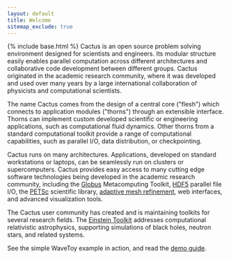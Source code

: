 ```yaml
---
layout: default
title: Welcome
sitemap_exclude: true
---
```

{% include base.html %}
Cactus is an open source problem solving environment designed for
scientists and engineers. Its modular structure easily enables parallel
computation across different architectures and collaborative code
development between different groups. Cactus originated in the academic
research community, where it was developed and used over many years by a
large international collaboration of physicists and computational
scientists.

The name Cactus comes from the design of a central core ("flesh") which
connects to application modules ("thorns") through an extensible
interface. Thorns can implement custom developed scientific or
engineering applications, such as computational fluid dynamics. Other
thorns from a standard computational toolkit provide a range of
computational capabilities, such as parallel I/O, data distribution, or
checkpointing.

Cactus runs on many architectures. Applications, developed on standard
workstations or laptops, can be seamlessly run on clusters or
supercomputers. Cactus provides easy access to many cutting edge
software technologies being developed in the academic research
community, including the [Globus](http://www.globus.org/) Metacomputing
Toolkit, [HDF5](http://www.hdfgroup.org/HDF5/) parallel file I/O, the
[PETSc](http://www.mcs.anl.gov/petsc/) scientific library, [adaptive
mesh refinement](http://www.carpetcode.org/), web interfaces, and
advanced visualization tools.

The Cactus user community has created and is maintaining toolkits for
several research fields. The [Einstein
Toolkit](http://einsteintoolkit.org/) addresses computational
relativistic astrophysics, supporting simulations of black holes,
neutron stars, and related systems.

See the simple WaveToy example in action, and read the [demo
guide]({{base}}/documentation/tutorials/wavetoydemo/index.html).
